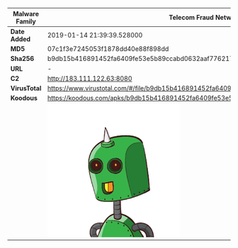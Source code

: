 | Malware Family | Telecom Fraud Network for South Koreans                      |
| -------------- | ------------------------------------------------------------ |
| **Date Added** | 2019-01-14 21:39:39.528000                                                   |
| **MD5**        | 07c1f3e7245053f1878dd40e88f898dd                             |
| **Sha256**     | b9db15b416891452fa6409fe53e5b89ccabd0632aaf776217a86623c35cebde9 |
| **URL**        | -                                                            |
| **C2**         | http://183.111.122.63:8080 |
| **VirusTotal** | https://www.virustotal.com/#/file/b9db15b416891452fa6409fe53e5b89ccabd0632aaf776217a86623c35cebde9/detection |
| **Koodous**    | https://koodous.com/apks/b9db15b416891452fa6409fe53e5b89ccabd0632aaf776217a86623c35cebde9 |
|                | ![](../assets/b9db15b416891452fa6409fe53e5b89ccabd0632aaf776217a86623c35cebde9.png) |